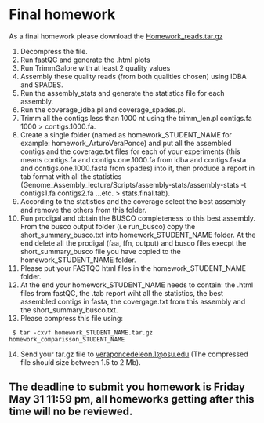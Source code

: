 # Final homework

As a final homework please download the [Homework_reads.tar.gz](https://osu.box.com/s/4ydgkdp2h1cygzvxkvjsg0o21x5ira9n)

1. Decompress the file.
2. Run fastQC and generate the .html plots
3. Run TrimmGalore with at least 2 quality values
4. Assembly these quality reads (from both qualities chosen) using IDBA and SPADES.
5. Run the assembly_stats and generate the statistics file for each assembly.
6. Run the coverage_idba.pl and coverage_spades.pl.
8. Trimm all the contigs less than 1000 nt using the trimm_len.pl contigs.fa 1000 > contigs.1000.fa. 
7. Create a single folder (named as homework_STUDENT_NAME for example: homework_ArturoVeraPonce) and put all the assembled contigs and the coverage.txt files for each of your experiments (this means contigs.fa and contigs.one.1000.fa
from idba and contigs.fasta and contigs.one.1000.fasta from spades) into it, then produce a report in tab format with all the statistics (Genome_Assembly_lecture/Scripts/assembly-stats/assembly-stats  -t contigs1.fa contigs2.fa ...etc. > stats.final.tab).
8. According to the statistics and the coverage select the best assembly and remove the others from this folder.
9. Run prodigal and obtain the BUSCO completeness to this best assembly.  From the busco output folder (i.e run_busco) copy the short_summary_busco.txt into homework_STUDENT_NAME folder. At the end delete all the prodigal (faa, ffn, output) and busco files execpt the short_summary_busco file you have copied to the homework_STUDENT_NAME folder.
10. Please put your FASTQC html files in the homework_STUDENT_NAME folder.
11. At the end your homework_STUDENT_NAME needs to contain: the .html files from fastQC, the .tab report wiht all the statistics, the best assembled contigs in fasta, the covergage.txt from this assembly and the short_summary_busco.txt.
12. Please compress this file using:
 
```console
 $ tar -cxvf homework_STUDENT_NAME.tar.gz homework_comparisson_STUDENT_NAME
```
14. Send your tar.gz file to veraponcedeleon.1@osu.edu (The compressed file should size between 1.5 to 2 Mb).


## The deadline to submit you homework is Friday May 31 11:59 pm, all homeworks getting after this time will no be reviewed.
